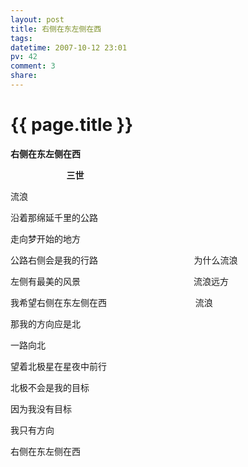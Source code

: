 ```yaml
---
layout: post
title: 右侧在东左侧在西
tags: 
datetime: 2007-10-12 23:01
pv: 42
comment: 3
share: 
---
```


{{ page.title }}
================

 <p><strong>右侧在东左侧在西 </strong></p><p><strong>&nbsp;&nbsp;&nbsp;&nbsp;&nbsp;&nbsp;&nbsp;&nbsp;&nbsp;&nbsp;&nbsp;&nbsp;&nbsp;&nbsp;&nbsp;&nbsp;&nbsp;&nbsp;&nbsp;&nbsp;&nbsp;&nbsp;&nbsp;&nbsp;&nbsp;&nbsp;&nbsp;三世</strong></p><p>流浪</p><p>沿着那绵延千里的公路 </p><p>走向梦开始的地方 </p><p>公路右侧会是我的行路&nbsp;&nbsp;&nbsp;&nbsp;&nbsp;&nbsp;&nbsp;&nbsp;&nbsp;&nbsp;&nbsp;&nbsp;&nbsp;&nbsp;&nbsp;&nbsp;&nbsp;&nbsp;&nbsp;&nbsp;&nbsp;&nbsp;&nbsp;&nbsp;&nbsp;&nbsp;&nbsp;&nbsp;&nbsp;&nbsp;&nbsp;&nbsp;&nbsp;&nbsp;&nbsp;&nbsp;&nbsp;&nbsp;&nbsp;为什么流浪</p><p>左侧有最美的风景&nbsp;&nbsp;&nbsp;&nbsp;&nbsp;&nbsp;&nbsp;&nbsp;&nbsp;&nbsp;&nbsp;&nbsp;&nbsp;&nbsp;&nbsp;&nbsp;&nbsp;&nbsp;&nbsp;&nbsp;&nbsp;&nbsp;&nbsp;&nbsp;&nbsp;&nbsp;&nbsp;&nbsp;&nbsp;&nbsp;&nbsp;&nbsp;&nbsp;&nbsp;&nbsp;&nbsp;&nbsp;&nbsp;&nbsp;&nbsp;&nbsp;&nbsp;&nbsp;&nbsp;&nbsp; 流浪远方</p><p>我希望右侧在东左侧在西&nbsp;&nbsp;&nbsp;&nbsp;&nbsp;&nbsp;&nbsp;&nbsp;&nbsp;&nbsp;&nbsp;&nbsp;&nbsp;&nbsp;&nbsp;&nbsp;&nbsp;&nbsp;&nbsp;&nbsp;&nbsp;&nbsp;&nbsp;&nbsp;&nbsp;&nbsp;&nbsp;&nbsp;&nbsp;&nbsp;&nbsp;&nbsp;&nbsp;&nbsp;&nbsp;&nbsp;流浪</p><p>那我的方向应是北 </p><p>一路向北 </p><p>望着北极星在星夜中前行 </p><p>北极不会是我的目标 </p><p>因为我没有目标 </p><p>我只有方向 </p><p>右侧在东左侧在西&nbsp;&nbsp;</p> 

